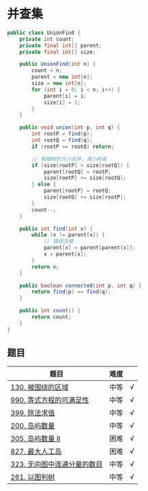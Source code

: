 # 并查集

``` java
public class UnionFind {
    private int count;
    private final int[] parent;
    private final int[] size;

    public UnionFind(int n) {
        count = n;
        parent = new int[n];
        size = new int[n];
        for (int i = 0; i < n; i++) {
            parent[i] = i;
            size[i] = 1;
        }
    }

    public void union(int p, int q) {
        int rootP = find(p);
        int rootQ = find(q);
        if (rootP == rootQ) return;

        // 根据树的大小合并，减小树高
        if (size[rootP] > size[rootQ]) {
            parent[rootQ] = rootP;
            size[rootP] += size[rootQ];
        } else {
            parent[rootP] = rootQ;
            size[rootQ] += size[rootP];
        }
        count--;
    }

    public int find(int x) {
        while (x != parent[x]) {
            // 路径压缩
            parent[x] = parent[parent[x]];
            x = parent[x];
        }
        return x;
    }

    public boolean connected(int p, int q) {
        return find(p) == find(q);
    }

    public int count() {
        return count;
    }
}

```

## 题目

|题目|难度||
|---|---|---|
|[130. 被围绕的区域](https://leetcode-cn.com/problems/surrounded-regions/)|中等|√|
|[990. 等式方程的可满足性](https://leetcode-cn.com/problems/satisfiability-of-equality-equations/)|中等|√|
|[399. 除法求值](https://leetcode-cn.com/problems/evaluate-division/)|中等|√|
|[200. 岛屿数量](https://leetcode-cn.com/problems/number-of-islands/)|中等|√|
|[305. 岛屿数量 II](https://leetcode-cn.com/problems/number-of-islands-ii/)|困难|√|
|[827. 最大人工岛](https://leetcode-cn.com/problems/making-a-large-island/)|困难|√|
|[323. 无向图中连通分量的数目](https://leetcode-cn.com/problems/number-of-connected-components-in-an-undirected-graph/)|中等|√|
|[261. 以图判树](https://leetcode-cn.com/problems/graph-valid-tree/)|中等|√|
